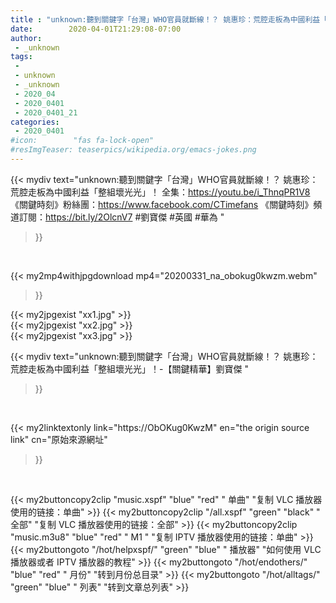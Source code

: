 ```yaml
---
title : "unknown:聽到關鍵字「台灣」WHO官員就斷線！？ 姚惠珍：荒腔走板為中國利益「整組壞光光」！-【關鍵精華】劉寶傑 "
date:        2020-04-01T21:29:08-07:00
author:
 - _unknown
tags:
 - 
 - unknown
 - _unknown
 - 2020_04
 - 2020_0401
 - 2020_0401_21
categories:
 - 2020_0401
#icon:        "fas fa-lock-open"
#resImgTeaser: teaserpics/wikipedia.org/emacs-jokes.png
---
```







{{< mydiv text="unknown:聽到關鍵字「台灣」WHO官員就斷線！？ 姚惠珍：荒腔走板為中國利益「整組壞光光」！ 全集：https://youtu.be/i_ThnqPR1V8  《關鍵時刻》粉絲團：https://www.facebook.com/CTimefans 《關鍵時刻》頻道訂閱：https://bit.ly/2OlcnV7  #劉寶傑 #英國 #華為 "
>}}
<br>


{{< my2mp4withjpgdownload mp4="20200331_na_obokug0kwzm.webm"
>}}

{{< my2jpgexist "xx1.jpg" >}}<br>
{{< my2jpgexist "xx2.jpg" >}}<br>
{{< my2jpgexist "xx3.jpg" >}}<br>



{{< mydiv text="unknown:聽到關鍵字「台灣」WHO官員就斷線！？ 姚惠珍：荒腔走板為中國利益「整組壞光光」！-【關鍵精華】劉寶傑 "
>}}
<br>

{{< my2linktextonly link="https://ObOKug0KwzM"
en="the origin source link" cn="原始來源網址"
>}}


<br>


{{< my2buttoncopy2clip "music.xspf"        "blue"   "red"    " 单曲"  "复制 VLC 播放器使用的链接：单曲" >}} {{< my2buttoncopy2clip "/all.xspf"         "green"  "black"  " 全部"  "复制 VLC 播放器使用的链接：全部" >}} {{< my2buttoncopy2clip "music.m3u8"        "blue"   "red"    " M1 "    "复制 IPTV 播放器使用的链接：单曲" >}} {{< my2buttongoto      "/hot/helpxspf/"    "green"  "blue"   " 播放器" "如何使用 VLC 播放器或者 IPTV 播放器的教程" >}} {{< my2buttongoto      "/hot/endothers/"   "blue"   "red"    " 月份"   "转到月份总目录" >}} {{< my2buttongoto      "/hot/alltags/"     "green"  "blue"   " 列表"   "转到文章总列表" >}} 
